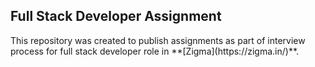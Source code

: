 
## Full Stack Developer Assignment

<p> This repository was created to publish assignments as part of interview process for full stack developer role in **[Zigma](https://zigma.in/)**.
